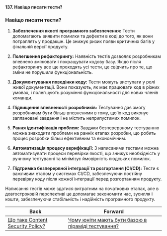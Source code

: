 #### 137. Навіщо писати тести?


### Навіщо писати тести?

1. **Забезпечення якості програмного забезпечення:** Тести допомагають виявити помилки та дефекти в коді до того, як вони потраплять у продакшн. Це знижує ризик появи критичних багів у фінальній версії продукту.

2. **Полегшення рефакторингу:** Наявність тестів дозволяє розробникам впевнено змінювати і покращувати кодову базу. Якщо після рефакторингу все ще проходять усі тести, це свідчить про те, що зміни не порушили функціональність.

3. **Документування поведінки коду:** Тести можуть виступати у ролі живої документації. Вони показують, як має працювати код в різних умовах, і полегшують розуміння функціональності для нових членів команди.

4. **Підвищення впевненості розробників:** Тестування дає змогу розробникам бути більш впевненими в тому, що їх код виконує заплановані завдання і не містить неприпустимих помилок.

5. **Рання ідентифікація проблем:** Завдяки безперервному тестуванню можна знаходити проблеми на ранніх етапах розробки, що робить процес розробки більш ефективним та економічним.

6. **Автоматизація процесу верифікації:** З написаними тестами можна автоматизувати процеси перевірки якості, що знижує необхідність у ручному тестуванні та мінімізує ймовірність людських помилок.

7. **Підтримка безперервної інтеграції та розгортання (CI/CD):** Тести є важливим етапом у системах CI/CD, забезпечуючи постійну перевірку коду після кожної інтеграції перед розгортанням продукту.

Написання тестів може здатися витратним на початкових етапах, але в довгостроковій перспективі це допомагає зекономити час, зусилля і кошти, забезпечуючи стабільність і надійність програмного продукту.

| Back | Forward |
|---|---|
| [Що таке Content Security Policy?](/ua/middle/security/what-is-a-content-security-policy.md)  | [Чому юніти мають бути базою в піраміді тестування?](/ua/middle/testing/why-should-units-be-the-base-of-a-testing-pyramid.md) |